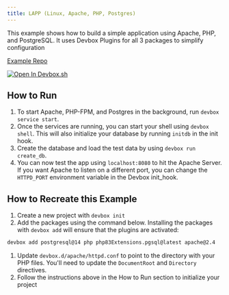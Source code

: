 ```yaml
---
title: LAPP (Linux, Apache, PHP, Postgres)
---
```


This example shows how to build a simple application using Apache, PHP, and PostgreSQL. It uses Devbox Plugins for all 3 packages to simplify configuration

[Example Repo](https://github.com/jetify-com/devbox/tree/main/examples/stacks/lapp-stack)

[![Open In Devbox.sh](https://jetify.com/img/devbox/open-in-devbox.svg)](https://devbox.sh/open/templates/lapp-stack)

## How to Run

1. To start Apache, PHP-FPM, and Postgres in the background, run `devbox service start`.
2. Once the services are running, you can start your shell using `devbox shell`. This will also initialize your database by running `initdb` in the init hook.
3. Create the database and load the test data by using `devbox run create_db`.
4. You can now test the app using `localhost:8080` to hit the Apache Server. If you want Apache to listen on a different port, you can change the `HTTPD_PORT` environment variable in the Devbox init_hook.

## How to Recreate this Example

1. Create a new project with `devbox init`
1. Add the packages using the command below. Installing the packages with `devbox add` will ensure that the plugins are activated:

```bash
devbox add postgresql@14 php php83Extensions.pgsql@latest apache@2.4
```

1. Update `devbox.d/apache/httpd.conf` to point to the directory with your PHP files. You'll need to update the `DocumentRoot` and `Directory` directives.
1. Follow the instructions above in the How to Run section to initialize your project
